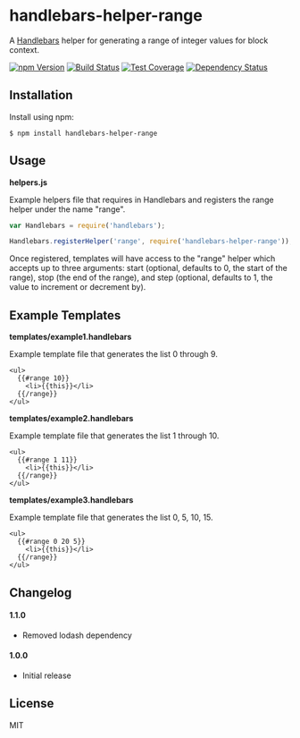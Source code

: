 # handlebars-helper-range

A [Handlebars][] helper for generating a range of integer values for block
context.

[![npm Version][npm-badge]][npm]
[![Build Status][build-badge]][build-status]
[![Test Coverage][coverage-badge]][coverage-result]
[![Dependency Status][dep-badge]][dep-status]

## Installation

Install using npm:

    $ npm install handlebars-helper-range

## Usage

**helpers.js**

Example helpers file that requires in Handlebars and registers the range
helper under the name "range".

```js
var Handlebars = require('handlebars');

Handlebars.registerHelper('range', require('handlebars-helper-range'));
```

Once registered, templates will have access to the "range" helper which
accepts up to three arguments: start (optional, defaults to 0, the start
of the range), stop (the end of the range), and step (optional, defaults
to 1, the value to increment or decrement by).

## Example Templates

**templates/example1.handlebars**

Example template file that generates the list 0 through 9.

```
<ul>
  {{#range 10}}
    <li>{{this}}</li>
  {{/range}}
</ul>
```

**templates/example2.handlebars**

Example template file that generates the list 1 through 10.

```
<ul>
  {{#range 1 11}}
    <li>{{this}}</li>
  {{/range}}
</ul>
```

**templates/example3.handlebars**

Example template file that generates the list 0, 5, 10, 15.

```
<ul>
  {{#range 0 20 5}}
    <li>{{this}}</li>
  {{/range}}
</ul>
```

## Changelog

#### 1.1.0
- Removed lodash dependency

#### 1.0.0
- Initial release

## License

MIT

[Handlebars]: http://handlebarsjs.com/
[build-badge]: https://img.shields.io/travis/jimf/handlebars-helper-range/master.svg
[build-status]: https://travis-ci.org/jimf/handlebars-helper-range
[npm-badge]: https://img.shields.io/npm/v/handlebars-helper-range.svg
[npm]: https://www.npmjs.org/package/handlebars-helper-range
[coverage-badge]: https://img.shields.io/coveralls/jimf/handlebars-helper-range.svg
[coverage-result]: https://coveralls.io/r/jimf/handlebars-helper-range
[dep-badge]: https://img.shields.io/david/jimf/handlebars-helper-range.svg
[dep-status]: https://david-dm.org/jimf/handlebars-helper-range
